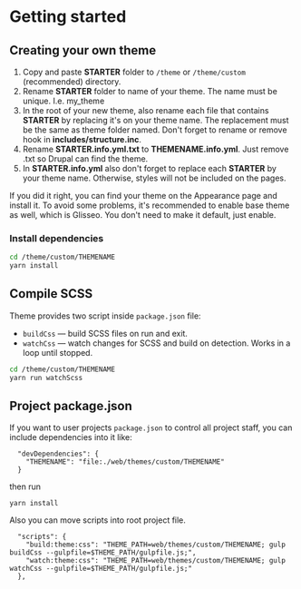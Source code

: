 # Getting started

## Creating your own theme

1. Copy and paste **STARTER** folder to `/theme` or `/theme/custom` (recommended) directory.
2. Rename **STARTER** folder to name of your theme. The name must be unique. I.e. my_theme
3. In the root of your new theme, also rename each file that contains **STARTER** by replacing it's on your theme name. The replacement must be the same as theme folder named. Don't forget to rename or remove hook in **includes/structure.inc**.
4. Rename **STARTER.info.yml.txt** to **THEMENAME.info.yml**. Just remove .txt so Drupal can find the theme.
5. In **STARTER.info.yml** also don't forget to replace each **STARTER** by your theme name. Otherwise, styles will not be included on the pages.

If you did it right, you can find your theme on the Appearance page and install it. To avoid some problems, it's recommended to enable base theme as well, which is Glisseo. You don't need to make it default, just enable.

### Install dependencies

```bash
cd /theme/custom/THEMENAME
yarn install
```

## Compile SCSS

Theme provides two script inside `package.json` file:

- `buildCss` — build SCSS files on run and exit.
- `watchCss` — watch changes for SCSS and build on detection. Works in a loop until stopped.

```bash
cd /theme/custom/THEMENAME
yarn run watchScss
```

## Project package.json

If you want to user projects `package.json` to control all project staff, you can include dependencies into it like:

```
  "devDependencies": {
    "THEMENAME": "file:./web/themes/custom/THEMENAME"
  }
```

then run

```
yarn install
```

Also you can move scripts into root project file.

```
  "scripts": {
    "build:theme:css": "THEME_PATH=web/themes/custom/THEMENAME; gulp buildCss --gulpfile=$THEME_PATH/gulpfile.js;",
    "watch:theme:css": "THEME_PATH=web/themes/custom/THEMENAME; gulp watchCss --gulpfile=$THEME_PATH/gulpfile.js;"
  },
```

